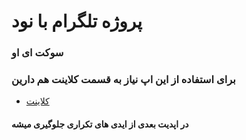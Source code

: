 # پروژه تلگرام با نود
### سوکت ای او
### برای استفاده از این اپ نیاز به قسمت کلاینت هم دارین
* [کلاینت](https://github.com/AmirHabibi79/telegram_client)
#### در اپدیت بعدی از ایدی های تکراری جلوگیری میشه